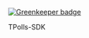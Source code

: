 
[![Greenkeeper badge](https://badges.greenkeeper.io/HF-Solutions/TPolls-SDK.svg)](https://greenkeeper.io/)

TPolls-SDK
